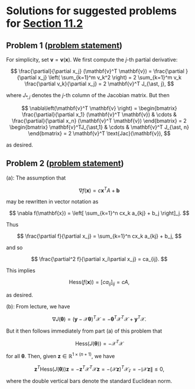 # Solutions for suggested problems for [Section 11.2](https://mml.johnmyersmath.com/stats-book/chapters/learning.html#maximum-likelihood-estimation-for-linear-regression-models)

## Problem 1 ([problem statement](./11-2-suggested-problems.md#problem-1-solution))

For simplicity, set $\mathbf{v} = \mathbf{v}(\mathbf{x})$. We first compute the $j$-th partial derivative:

$$
\frac{\partial}{\partial x_j} (\mathbf{v}^T \mathbf{v}) = \frac{\partial }{\partial x_j} \left( \sum_{k=1}^m v_k^2 \right) = 2 \sum_{k=1}^m v_k \frac{\partial v_k}{\partial x_j} = 2 \mathbf{v}^T J_{\ast, j},
$$

where $J_{\ast, j}$ denotes the $j$-th column of the Jacobian matrix. But then 

$$
\nabla\left(\mathbf{v}^T \mathbf{v} \right) = \begin{bmatrix}
\frac{\partial}{\partial x_1} (\mathbf{v}^T \mathbf{v}) & \cdots & \frac{\partial}{\partial x_n} (\mathbf{v}^T \mathbf{v}) 
\end{bmatrix} = 2 \begin{bmatrix} \mathbf{v}^TJ_{\ast,1} & \cdots & \mathbf{v}^T J_{\ast, n} \end{bmatrix} = 2 \mathbf{v}^T \text{Jac}(\mathbf{v}),
$$

as desired.

## Problem 2 ([problem statement](./11-2-suggested-problems.md#problem-2-solution))

(a): The assumption that

$$
\nabla f(\mathbf{x}) = c \mathbf{x}^T A + \mathbf{b}
$$

may be rewritten in vector notation as

$$
\nabla f(\mathbf{x}) = \left[ \sum_{k=1}^n cx_k a_{kj} + b_j \right]_j.
$$

Thus

$$
\frac{\partial f}{\partial x_j} = \sum_{k=1}^n cx_k a_{kj} + b_j,
$$

and so

$$
\frac{\partial^2 f}{\partial x_i\partial x_j} = ca_{ij}.
$$

This implies

$$
\text{Hess}(f(\mathbf{x})) = \left[ c a_{ij} \right]_{ij} = c A,
$$

as desired.


(b): From lecture, we have

$$
\nabla J (\boldsymbol\theta) = (\mathbf{y} - \mathcal{X} \boldsymbol\theta)^T \mathcal{X} = - \boldsymbol\theta^T \mathcal{X}^T \mathcal{X} + \mathbf{y}^T \mathcal{X}.
$$

But it then follows immediately from part (a) of this problem that

$$
\text{Hess}(J(\boldsymbol\theta)) = -\mathcal{X}^T \mathcal{X}
$$

for all $\boldsymbol\theta$. Then, given $\mathbf{z} \in \mathbb{R}^{1\times (n+1)}$, we have

$$
\mathbf{z}^T \text{Hess}(J(\boldsymbol\theta))\mathbf{z} = -\mathbf{z}^T \mathcal{X}^T \mathcal{X} \mathbf{z} = -(\mathcal{X}\mathbf{z})^T \mathcal{X}\mathcal{z} = - \left \lVert \mathcal{X}\mathbf{z} \right \rVert \leq 0,
$$

where the double vertical bars denote the standard Euclidean norm.